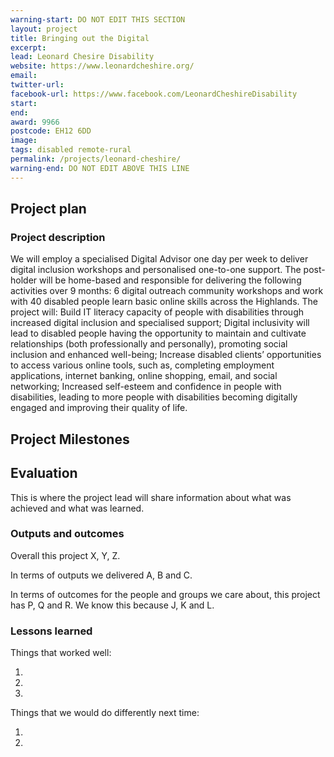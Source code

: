 ```yaml
---
warning-start: DO NOT EDIT THIS SECTION
layout: project
title: Bringing out the Digital
excerpt: 
lead: Leonard Chesire Disability
website: https://www.leonardcheshire.org/
email: 
twitter-url: 
facebook-url: https://www.facebook.com/LeonardCheshireDisability
start: 
end: 
award: 9966
postcode: EH12 6DD
image:
tags: disabled remote-rural
permalink: /projects/leonard-cheshire/ 
warning-end: DO NOT EDIT ABOVE THIS LINE
---
```


## Project plan


### Project description

We will employ a specialised Digital Advisor one day per week to deliver digital inclusion workshops and personalised one-to-one support.  The post-holder will be home-based and responsible for delivering the following activities over 9 months:  6 digital outreach community workshops and work with 40 disabled people learn basic online skills across the Highlands.  The project will: Build IT literacy capacity of people with disabilities through increased digital inclusion and specialised support; Digital inclusivity will lead to disabled people having the opportunity to maintain and cultivate relationships (both professionally and personally), promoting social inclusion and enhanced well-being; Increase disabled clients’ opportunities to access various online tools, such as, completing employment applications, internet banking, online shopping, email, and social networking; Increased self-esteem and confidence in people with disabilities, leading to more people with disabilities becoming digitally engaged and improving their quality of life.

## Project Milestones




## Evaluation

This is where the project lead will share information about what was achieved and what was learned.

### Outputs and outcomes

Overall this project X, Y, Z.

In terms of outputs we delivered A, B and C.

In terms of outcomes for the people and groups we care about, this project has P, Q and R. We know this because J, K and L.

### Lessons learned

Things that worked well:

1. 
2. 
3. 

Things that we would do differently next time:

1. 
2. 


